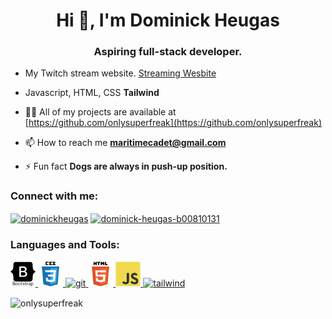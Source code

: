 <h1 align="center">Hi 👋, I'm Dominick Heugas</h1>
<h3 align="center">Aspiring full-stack developer.</h3>

- My Twitch stream website. [Streaming Wesbite](https://onlysuperfreak.github.io/)

- Javascript, HTML, CSS **Tailwind**

- 👨‍💻 All of my projects are available at [https://github.com/onlysuperfreak](https://github.com/onlysuperfreak)

- 📫 How to reach me **maritimecadet@gmail.com**

- ⚡ Fun fact **Dogs are always in push-up position.**

<h3 align="left">Connect with me:</h3>
<p align="left">
<a href="https://twitter.com/dominickheugas" target="blank"><img align="center" src="https://raw.githubusercontent.com/rahuldkjain/github-profile-readme-generator/master/src/images/icons/Social/twitter.svg" alt="dominickheugas" height="30" width="40" /></a>
<a href="https://linkedin.com/in/dominick-heugas-b00810131" target="blank"><img align="center" src="https://raw.githubusercontent.com/rahuldkjain/github-profile-readme-generator/master/src/images/icons/Social/linked-in-alt.svg" alt="dominick-heugas-b00810131" height="30" width="40" /></a>
</p>

<h3 align="left">Languages and Tools:</h3>
<p align="left"> <a href="https://getbootstrap.com" target="_blank" rel="noreferrer"> <img src="https://raw.githubusercontent.com/devicons/devicon/master/icons/bootstrap/bootstrap-plain-wordmark.svg" alt="bootstrap" width="40" height="40"/> </a> <a href="https://www.w3schools.com/css/" target="_blank" rel="noreferrer"> <img src="https://raw.githubusercontent.com/devicons/devicon/master/icons/css3/css3-original-wordmark.svg" alt="css3" width="40" height="40"/> </a> <a href="https://git-scm.com/" target="_blank" rel="noreferrer"> <img src="https://www.vectorlogo.zone/logos/git-scm/git-scm-icon.svg" alt="git" width="40" height="40"/> </a> <a href="https://www.w3.org/html/" target="_blank" rel="noreferrer"> <img src="https://raw.githubusercontent.com/devicons/devicon/master/icons/html5/html5-original-wordmark.svg" alt="html5" width="40" height="40"/> </a> <a href="https://developer.mozilla.org/en-US/docs/Web/JavaScript" target="_blank" rel="noreferrer"> <img src="https://raw.githubusercontent.com/devicons/devicon/master/icons/javascript/javascript-original.svg" alt="javascript" width="40" height="40"/> </a> <a href="https://tailwindcss.com/" target="_blank" rel="noreferrer"> <img src="https://www.vectorlogo.zone/logos/tailwindcss/tailwindcss-icon.svg" alt="tailwind" width="40" height="40"/> </a> </p>

<p><img align="center" src="https://github-readme-streak-stats.herokuapp.com/?user=onlysuperfreak&" alt="onlysuperfreak" /></p>
